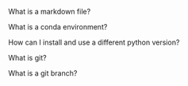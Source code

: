 What is a markdown file?

What is a conda  environment?

How can I  install and use a different python version?

What is git?

What is a git branch?
